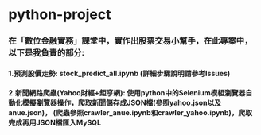 # python-project
### 在「數位金融實務」課堂中，實作出股票交易小幫手，在此專案中，以下是我負責的部分:
#### 1.預測股價走勢: stock_predict_all.ipynb (詳細步驟說明請參考Issues)
#### 2.新聞網路爬蟲(Yahoo財經+鉅亨網): 使用python中的Selenium模組瀏覽器自動化模擬瀏覽器操作，爬取新聞儲存成JSON檔(參照yahoo.json以及anue.json)，  (爬蟲參照crawler_anue.ipynb和crawler_yahoo.ipynb)，爬取完成再用JSON檔匯入MySQL
 
